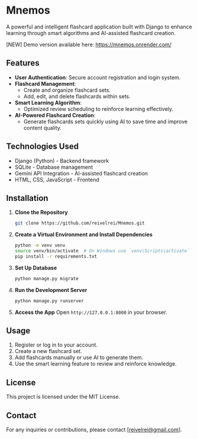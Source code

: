 # Mnemos

A powerful and intelligent flashcard application built with Django to enhance learning through smart algorithms and AI-assisted flashcard creation.

[NEW] Demo version available here: https://mnemos.onrender.com/

## Features

- **User Authentication**: Secure account registration and login system.
- **Flashcard Management**:
  - Create and organize flashcard sets.
  - Add, edit, and delete flashcards within sets.
- **Smart Learning Algorithm**:
  - Optimized review scheduling to reinforce learning effectively.
- **AI-Powered Flashcard Creation**:
  - Generate flashcards sets quickly using AI to save time and improve content quality.

## Technologies Used
- Django (Python) - Backend framework
- SQLite - Database management
- Gemini API Integration - AI-assisted flashcard creation
- HTML, CSS, JavaScript - Frontend

## Installation

1. **Clone the Repository**
   ```sh
   git clone https://github.com/reivelrei/Mnemos.git
   ```
2. **Create a Virtual Environment and Install Dependencies**
   ```sh
   python -m venv venv
   source venv/bin/activate  # On Windows use `venv\Scripts\activate`
   pip install -r requirements.txt
   ```
3. **Set Up Database**
   ```sh
   python manage.py migrate
   ```
4. **Run the Development Server**
   ```sh
   python manage.py runserver
   ```
5. **Access the App**
   Open `http://127.0.0.1:8000` in your browser.

## Usage
1. Register or log in to your account.
2. Create a new flashcard set.
3. Add flashcards manually or use AI to generate them.
4. Use the smart learning feature to review and reinforce knowledge.
   
## License
This project is licensed under the MIT License.

## Contact
For any inquiries or contributions, please contact [reivelrei@gmail.com].
